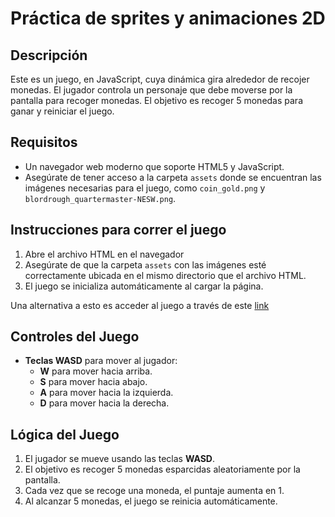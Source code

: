 # Práctica de sprites y animaciones 2D

## Descripción

Este es un juego, en JavaScript, cuya dinámica gira alrededor de recojer monedas. El jugador controla un personaje que debe moverse por la pantalla para recoger monedas. El objetivo es recoger 5 monedas para ganar y reiniciar el juego.

## Requisitos

- Un navegador web moderno que soporte HTML5 y JavaScript.
- Asegúrate de tener acceso a la carpeta `assets` donde se encuentran las imágenes necesarias para el juego, como `coin_gold.png` y `blordrough_quartermaster-NESW.png`.

## Instrucciones para correr el juego

1. Abre el archivo HTML en el navegador
2. Asegúrate de que la carpeta `assets` con las imágenes esté correctamente ubicada en el mismo directorio que el archivo HTML.
3. El juego se inicializa automáticamente al cargar la página.

Una alternativa a esto es acceder al juego a través de este [link](https://a01752391.github.io/tareasTC2005B/Videojuegos/SpritesAnimados/spritesAnimados.html)

## Controles del Juego

- **Teclas WASD** para mover al jugador:
  - **W** para mover hacia arriba.
  - **S** para mover hacia abajo.
  - **A** para mover hacia la izquierda.
  - **D** para mover hacia la derecha.

## Lógica del Juego

1. El jugador se mueve usando las teclas **WASD**.
2. El objetivo es recoger 5 monedas esparcidas aleatoriamente por la pantalla.
3. Cada vez que se recoge una moneda, el puntaje aumenta en 1.
4. Al alcanzar 5 monedas, el juego se reinicia automáticamente.
